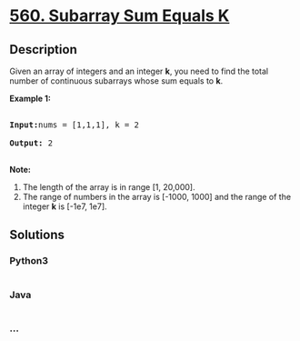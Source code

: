 # [560. Subarray Sum Equals K](https://leetcode.com/problems/subarray-sum-equals-k)

## Description
<p>Given an array of integers and an integer <b>k</b>, you need to find the total number of continuous subarrays whose sum equals to <b>k</b>.</p>

<p><b>Example 1:</b><br />
<pre>
<b>Input:</b>nums = [1,1,1], k = 2
<b>Output:</b> 2
</pre>
</p>

<p><b>Note:</b><br>
<ol>
<li>The length of the array is in range [1, 20,000].</li>
<li>The range of numbers in the array is [-1000, 1000] and the range of the integer <b>k</b> is [-1e7, 1e7].</li>
</ol>
</p>



## Solutions


### Python3

```python

```

### Java

```java

```

### ...
```

```
